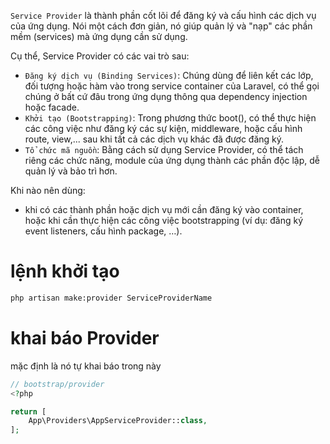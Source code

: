 `Service Provider` là thành phần cốt lõi để đăng ký và cấu hình các dịch vụ của ứng dụng. Nói một cách đơn giản, nó giúp quản lý và "nạp" các phần mềm (services) mà ứng dụng cần sử dụng.

Cụ thể, Service Provider có các vai trò sau:

- `Đăng ký dịch vụ (Binding Services)`: Chúng dùng để liên kết các lớp, đối tượng hoặc hàm vào trong service container của Laravel, có thể gọi chúng ở bất cứ đâu trong ứng dụng thông qua dependency injection hoặc facade.
- `Khởi tạo (Bootstrapping)`: Trong phương thức boot(), có thể thực hiện các công việc như đăng ký các sự kiện, middleware, hoặc cấu hình route, view,... sau khi tất cả các dịch vụ khác đã được đăng ký.
- `Tổ chức mã nguồn`: Bằng cách sử dụng Service Provider, có thể tách riêng các chức năng, module của ứng dụng thành các phần độc lập, dễ quản lý và bảo trì hơn.

Khi nào nên dùng:

- khi có các thành phần hoặc dịch vụ mới cần đăng ký vào container, hoặc khi cần thực hiện các công việc bootstrapping (ví dụ: đăng ký event listeners, cấu hình package, …).

# lệnh khởi tạo

```sh
php artisan make:provider ServiceProviderName
```

# khai báo Provider

mặc định là nó tự khai báo trong này

```php
// bootstrap/provider
<?php

return [
    App\Providers\AppServiceProvider::class,
];
```
